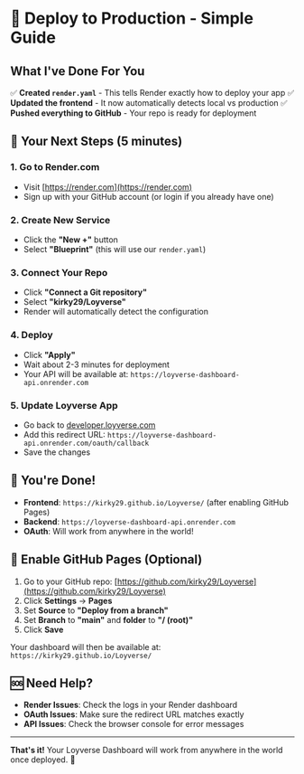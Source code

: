 # 🚀 Deploy to Production - Simple Guide

## What I've Done For You

✅ **Created `render.yaml`** - This tells Render exactly how to deploy your app
✅ **Updated the frontend** - It now automatically detects local vs production
✅ **Pushed everything to GitHub** - Your repo is ready for deployment

## 🎯 Your Next Steps (5 minutes)

### 1. Go to Render.com
- Visit [https://render.com](https://render.com)
- Sign up with your GitHub account (or login if you already have one)

### 2. Create New Service
- Click the **"New +"** button
- Select **"Blueprint"** (this will use our `render.yaml`)

### 3. Connect Your Repo
- Click **"Connect a Git repository"**
- Select **"kirky29/Loyverse"**
- Render will automatically detect the configuration

### 4. Deploy
- Click **"Apply"** 
- Wait about 2-3 minutes for deployment
- Your API will be available at: `https://loyverse-dashboard-api.onrender.com`

### 5. Update Loyverse App
- Go back to [developer.loyverse.com](https://developer.loyverse.com)
- Add this redirect URL: `https://loyverse-dashboard-api.onrender.com/oauth/callback`
- Save the changes

## 🎉 You're Done!

- **Frontend**: `https://kirky29.github.io/Loyverse/` (after enabling GitHub Pages)
- **Backend**: `https://loyverse-dashboard-api.onrender.com`
- **OAuth**: Will work from anywhere in the world!

## 🔧 Enable GitHub Pages (Optional)

1. Go to your GitHub repo: [https://github.com/kirky29/Loyverse](https://github.com/kirky29/Loyverse)
2. Click **Settings** → **Pages**
3. Set **Source** to **"Deploy from a branch"**
4. Set **Branch** to **"main"** and **folder** to **"/ (root)"**
5. Click **Save**

Your dashboard will then be available at: `https://kirky29.github.io/Loyverse/`

## 🆘 Need Help?

- **Render Issues**: Check the logs in your Render dashboard
- **OAuth Issues**: Make sure the redirect URL matches exactly
- **API Issues**: Check the browser console for error messages

---

**That's it!** Your Loyverse Dashboard will work from anywhere in the world once deployed. 🚀
